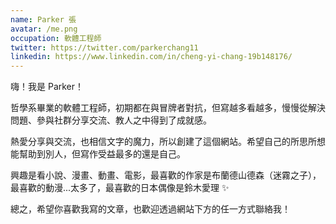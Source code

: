 ```yaml
---
name: Parker 張
avatar: /me.png
occupation: 軟體工程師
twitter: https://twitter.com/parkerchang11
linkedin: https://www.linkedin.com/in/cheng-yi-chang-19b148176/
---
```


嗨！我是 Parker！

哲學系畢業的軟體工程師，初期都在與冒牌者對抗，但寫越多看越多，慢慢從解決問題、參與社群分享交流、教人之中得到了成就感。

熱愛分享與交流，也相信文字的魔力，所以創建了這個網站。希望自己的所思所想能幫助到別人，但寫作受益最多的還是自己。

興趣是看小說、漫畫、動畫、電影，最喜歡的作家是布蘭德山德森（迷霧之子），最喜歡的動漫...太多了，最喜歡的日本偶像是鈴木愛理 ✨

總之，希望你喜歡我寫的文章，也歡迎透過網站下方的任一方式聯絡我！
